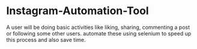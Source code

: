 # Instagram-Automation-Tool
A user will be doing basic activities like liking, sharing, commenting a post or following some other users. automate these using selenium to speed up this process and also save time.
